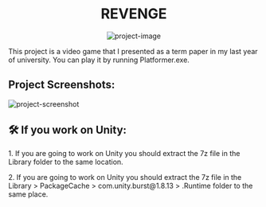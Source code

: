 <h1 align="center" id="title">REVENGE</h1>

<p align="center"><img src="https://socialify.git.ci/qrumpy/REVENGE/image?forks=1&amp;issues=1&amp;language=1&amp;name=1&amp;owner=1&amp;pattern=Solid&amp;pulls=1&amp;stargazers=1&amp;theme=Dark" alt="project-image"></p>

<p id="description">This project is a video game that I presented as a term paper in my last year of university. You can play it by running Platformer.exe.</p>

<h2>Project Screenshots:</h2>

<img src="https://i.giphy.com/media/v1.Y2lkPTc5MGI3NjExbnV3Y2ZnbTM0NzV0d2ZvY3E1b2hmaXAzaW1rN3Q4dm50dHExYXBzaCZlcD12MV9pbnRlcm5hbF9naWZfYnlfaWQmY3Q9Zw/ZKa7ZYQpEabzDwukuN/giphy-downsized-large.gif" alt="project-screenshot">

<h2>🛠️ If you work on Unity:</h2>

<p>1. If you are going to work on Unity you should extract the 7z file in the Library folder to the same location.</p>

<p>2. If you are going to work on Unity you should extract the 7z file in the Library &gt; PackageCache &gt; com.unity.burst@1.8.13 &gt; .Runtime folder to the same place.</p>
